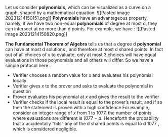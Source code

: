 Let us consider **polynomials**, which can be visualized as a curve on a graph, shaped by a mathematical equation: 
![[Pasted image 20231214150151.png]] 
**Polynomials** have an advantageous property, namely, if we have two non-equal **polynomials** of degree at most d, they can intersect at no more than d points. For example, we have :
![[Pasted image 20231214150820.png]]   

**The Fundamental Theorem of Algebra** tells us that a degree d **polynomial** can have at most d solutions , and therefore at most d shared points. In fact out of all choices of *x* to evaluate, only at most 3 choices will have equal evaluations in those polynomials and all others will differ. So we have a simple protocol here :
* Verifier chooses a random value for x and evaluates his polynomial locally 
* Verifier gives *x* to the prover and asks to evaluate the polynomial in question 
* Prover evaluates his polynomial at *x* and gives the result to the verifier 
* Verifier checks if the local result is equal to the prover’s result, and if so then the statement is proven with a high confidence
 For example, consider an integer range of *x* from 1 to 1077, the number of points where evaluations are different is *1077 − d*. Henceforth the probability that *x* accidentally “hits” any of the d shared points is equal to d 1077 , which is considered negligible.
